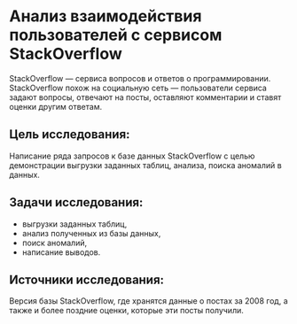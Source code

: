 # Анализ взаимодействия пользователей с сервисом StackOverflow
StackOverflow — сервиса вопросов и ответов о программировании. StackOverflow похож на социальную сеть — пользователи сервиса задают вопросы, отвечают на посты, оставляют комментарии и ставят оценки другим ответам.
## Цель исследования:
Написание ряда запросов к базе данных StackOverflow с целью демонстрации выгрузки заданных таблиц, анализа, поиска аномалий в данных.
## Задачи исследования:
+ выгрузки заданных таблиц,
+ анализ полученных из базы данных,
+ поиск аномалий,
+ написание выводов.
## Источники исследования:
Версия базы StackOverflow, где хранятся данные о постах за 2008 год, а также и более поздние оценки, которые эти посты получили.